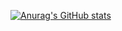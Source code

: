 [![Anurag's GitHub stats](https://github-readme-stats.vercel.app/api?username=JSkahl&theme=dark)](https://github.com/JSkahl/github-readme-stats)
